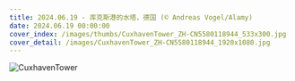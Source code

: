 ```yaml
---
title: 2024.06.19 - 库克斯港的水塔，德国 (© Andreas Vogel/Alamy)
date: 2024.06.19 00:00:00
cover_index: /images/thumbs/CuxhavenTower_ZH-CN5580118944_533x300.jpg
cover_detail: /images/CuxhavenTower_ZH-CN5580118944_1920x1080.jpg
---
```


![CuxhavenTower](/images/CuxhavenTower_ZH-CN5580118944_1920x1080.jpg)
